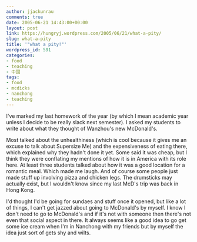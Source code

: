 ```yaml
---
author: jjackunrau
comments: true
date: 2005-06-21 14:43:00+00:00
layout: post
link: https://hungryj.wordpress.com/2005/06/21/what-a-pity/
slug: what-a-pity
title: '"what a pity!"'
wordpress_id: 591
categories:
- food
- teaching
- 中国
tags:
- food
- mcdicks
- nanchong
- teaching
---
```


I've marked my last homework of the year (by which I mean academic year unless I decide to be really slack next semester).  I asked my students to write about what they thought of Wanzhou's new McDonald's.

Most talked about the unhealthiness (which is cool because it gives me an excuse to talk about Supersize Me) and the expensiveness of eating there, which explained why they hadn't done it yet.  Some said it was cheap, but I think they were conflating my mentions of how it is in America with its role here.  At least three students talked about how it was a good location for a romantic meal.  Which made me laugh.  And of course some people just made stuff up involving pizza and chicken legs.  The drumsticks may actually exist, but I wouldn't know since my last McD's trip was back in Hong Kong.

I'd thought I'd be going for sundaes and stuff once it opened, but like a lot of things, I can't get jazzed about going to McDonald's by myself.  I know I don't need to go to McDonald's and if it's not with someone then there's not even that social aspect in there.  It always seems like a good idea to go get some ice cream when I'm in Nanchong with my friends but by myself the idea just sort of gets shy and wilts.
